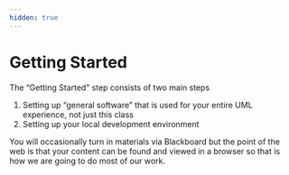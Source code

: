 ```yaml
---
hidden: true
---
```


# Getting Started

The “Getting Started” step consists of two main steps

1. Setting up “general software” that is used for your entire UML experience, not just this class
2. Setting up your local development environment

You will occasionally turn in materials via Blackboard but the point of the web is that your content can be found and viewed in a browser so that is how we are going to do most of our work.
